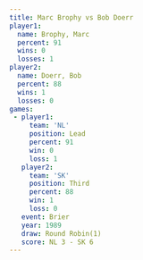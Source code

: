 ```yaml
---
title: Marc Brophy vs Bob Doerr
player1:            
  name: Brophy, Marc
  percent: 91       
  wins: 0           
  losses: 1         
player2:            
  name: Doerr, Bob  
  percent: 88       
  wins: 1           
  losses: 0         
games:
 - player1:        
     team: 'NL'    
     position: Lead
     percent: 91   
     win: 0        
     loss: 1       
   player2:         
     team: 'SK'     
     position: Third
     percent: 88    
     win: 1         
     loss: 0        
   event: Brier        
   year: 1989          
   draw: Round Robin(1)
   score: NL 3 - SK 6  
---
```

